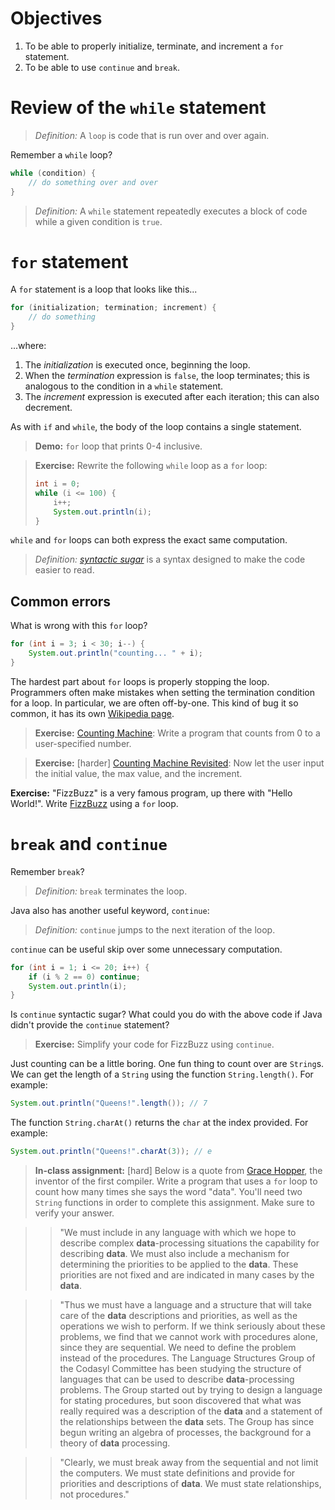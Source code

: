 Objectives
=

1. To be able to properly initialize, terminate, and increment a `for` statement.
2. To be able to use `continue` and `break`.

Review of the `while` statement
=

> *Definition:* A `loop` is code that is run over and over again.

Remember a `while` loop?

```java
while (condition) {
    // do something over and over
}
```

> *Definition:* A `while` statement repeatedly executes a block of code while a given condition is `true`.

`for` statement
=
A `for` statement is a loop that looks like this...
 
```java
for (initialization; termination; increment) {
    // do something
}
```

...where:

1. The *initialization* is executed once, beginning the loop.
2. When the *termination* expression is `false`, the loop terminates; this is analogous to the condition in a `while` statement.
3. The *increment* expression is executed after each iteration; this can also decrement.

As with `if` and `while`, the body of the loop contains a single statement.

> **Demo:** `for` loop that prints 0-4 inclusive.

> **Exercise:** Rewrite the following `while` loop as a `for` loop:
> ```java
> int i = 0;
> while (i <= 100) {
>     i++;
>     System.out.println(i);
> }
> ```

`while` and `for` loops can both express the exact same computation.

> *Definition:* *[syntactic sugar](http://en.wikipedia.org/wiki/Syntactic_sugar)* is a syntax designed to make the code easier to read.

Common errors
-

What is wrong with this `for` loop?

```java
for (int i = 3; i < 30; i--) {
    System.out.println("counting... " + i);
}
```

The hardest part about `for` loops is properly stopping the loop. Programmers often make mistakes when setting the termination condition for a loop. In particular, we are often off-by-one. This kind of bug it so common, it has its own [Wikipedia page](http://en.wikipedia.org/wiki/Off-by-one_error).

> **Exercise:** [Counting Machine](http://programmingbydoing.com/a/counting-machine.html): Write a program that counts from 0 to a user-specified number.

> **Exercise:** [harder] [Counting Machine Revisited](http://programmingbydoing.com/a/counting-machine-revisited.html): Now let the user input the initial value, the max value, and the increment.

**Exercise:** "FizzBuzz" is a very famous program, up there with "Hello World!". Write [FizzBuzz](http://programmingbydoing.com/a/fizzbuzz.html) using a `for` loop.

`break` and `continue`
=

Remember `break`?

> *Definition:* `break` terminates the loop.

Java also has another useful keyword, `continue`:

> *Definition:* `continue` jumps to the next iteration of the loop.

`continue` can be useful skip over some unnecessary computation.

```java
for (int i = 1; i <= 20; i++) {
    if (i % 2 == 0) continue;
    System.out.println(i);
}
```

Is `continue` syntactic sugar? What could you do with the above code if Java didn't provide the `continue` statement?

> **Exercise:** Simplify your code for FizzBuzz using `continue`.

Just counting can be a little boring. One fun thing to count over are `String`s. We can get the length of a `String` using the function `String.length()`. For example:

```java
System.out.println("Queens!".length()); // 7
```

The function `String.charAt()` returns the `char` at the index provided. For example:

```java
System.out.println("Queens!".charAt(3)); // e
```

> **In-class assignment:** [hard] Below is a quote from [Grace Hopper](http://en.wikipedia.org/wiki/Grace_Hopper), the inventor of the first compiler. Write a program that uses a `for` loop to count how many times she says the word "data". You'll need two `String` functions in order to complete this assignment. Make sure to verify your answer.

> > "We must include in any language with which we hope to describe complex **data**-processing situations the capability for describing **data**. We must also include a mechanism for determining the priorities to be applied to the **data**. These priorities are not fixed and are indicated in many cases by the **data**.

> > "Thus we must have a language and a structure that will take care of the **data** descriptions and priorities, as well as the operations we wish to perform. If we think seriously about these problems, we find that we cannot work with procedures alone, since they are sequential. We need to define the problem instead of the procedures. The Language Structures Group of the Codasyl Committee has been studying the structure of languages that can be used to describe **data**-processing problems. The Group started out by trying to design a language for stating procedures, but soon discovered that what was really required was a description of the **data** and a statement of the relationships between the **data** sets. The Group has since begun writing an algebra of processes, the background for a theory of **data** processing.

> > "Clearly, we must break away from the sequential and not limit the computers. We must state definitions and provide for priorities and descriptions of **data**. We must state relationships, not procedures."
